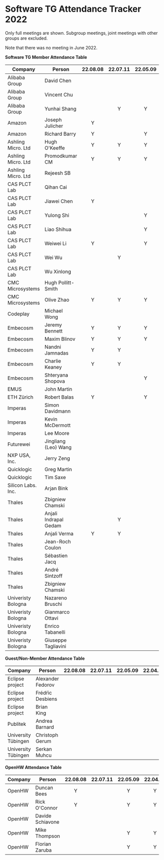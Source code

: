 # Software TG Attendance Tracker 2022

Only full meetings are shown. Subgroup meetings, joint meetings with other
groups are excluded.

Note that there was no meeting in June 2022.

**Software TG Member Attendance Table**

| Company                |  Person               |22.08.08|22.07.11|22.05.09|22.04.11|22.03.14|22.02.14|22.01.10|22.MM.DD|
|------------------------|-----------------------|:------:|:------:|:------:|:------:|:------:|:------:|:------:|:------:|
| Alibaba Group          | David Chen            |        |        |        |        |        |        |        |        |
| Alibaba Group          | Vincent Chu           |        |        |        |        |        |        |        |        |
| Alibaba Group          | Yunhai Shang          |        | Y      | Y      |        |        |        |        |        |
| Amazon                 | Joseph Julicher       | Y      |        |        |        | Y      |        |        |        |
| Amazon                 | Richard Barry         | Y      |        | Y      |        | Y      | Y      | Y      |        |
| Ashling Micro. Ltd     | Hugh O'Keeffe         | Y      | Y      | Y      | Y      |        | Y      | Y      |        |
| Ashling Micro. Ltd     | Promodkumar CM        | Y      | Y      | Y      | Y      | Y      | Y      |        |        |
| Ashling Micro. Ltd     | Rejeesh SB            |        |        |        |        | Y      |        |        |        |
| CAS PLCT Lab           | Qihan Cai             |        |        |        |        |        | Y      |        |        |
| CAS PLCT Lab           | Jiawei Chen           | Y      |        |        |        |        |        |        |        |
| CAS PLCT Lab           | Yulong Shi            |        |        | Y      |        |        |        |        |        |
| CAS PLCT Lab           | Liao Shihua           |        |        | Y      |        |        |        |        |        |
| CAS PLCT Lab           | Weiwei Li             | Y      |        | Y      |        |        |        |        |        |
| CAS PLCT Lab           | Wei Wu                |        | Y      |        |        |        |        |        |        |
| CAS PLCT Lab           | Wu Xinlong            |        |        |        | Y      |        |        |        |        |
| CMC Microsystems       | Hugh Pollitt-Smith    |        |        |        | Y      |        | Y      | Y      |        |
| CMC Microsystems       | Olive Zhao            | Y      | Y      | Y      | Y      | Y      | Y      |        |        |
| Codeplay               | Michael Wong          |        |        |        |        |        |        |        |        |
| Embecosm               | Jeremy Bennett        | Y      | Y      | Y      | Y      | Y      | Y      | Y      |        |
| Embecosm               | Maxim Blinov          | Y      | Y      | Y      | Y      | Y      | Y      | Y      |        |
| Embecosm               | Nandni Jamnadas       | Y      | Y      |        |        |        |        |        |        |
| Embecosm               | Charlie Keaney        | Y      | Y      |        |        |        |        |        |        |
| Embecosm               | Shteryana Shopova     |        |        | Y      | Y      | Y      | Y      | Y      |        |
| EMUS                   | John Martin           |        |        |        |        |        |        |        |        |
| ETH Zürich             | Robert Balas          | Y      |        | Y      | Y      |        |        | Y      |        |
| Imperas                | Simon Davidmann       |        |        |        |        |        |        |        |        |
| Imperas                | Kevin McDermott       |        |        |        |        |        |        |        |        |
| Imperas                | Lee Moore             |        |        |        |        |        |        |        |        |
| Futurewei              | Jingliang (Leo) Wang  |        |        |        |        |        |        |        |        |
| NXP USA, Inc.          | Jerry Zeng            |        |        |        |        |        |        |        |        |
| Quicklogic             | Greg Martin           |        |        |        |        |        |        |        |        |
| Quicklogic             | Tim Saxe              |        |        |        |        |        |        |        |        |
| Silicon Labs. Inc.     | Arjan Bink            |        |        |        | Y      |        |        |        |        |
| Thales                 | Zbigniew Chamski      |        |        |        |        |        |        |        |        |
| Thales                 | Anjali Indrapal Gedam |        | Y      |        |        |        |        |        |        |
| Thales                 | Anjali Verma          | Y      | Y      |        |        |        |        |        |        |
| Thales                 | Jean-Roch Coulon      |        |        |        |        |        |        |        |        |
| Thales                 | Sébastien Jacq        |        |        |        |        |        |        |        |        |
| Thales                 | André Sintzoff        |        |        |        |        |        |        |        |        |
| Thales                 | Zbigniew Chamski      |        |        |        |        |        |        |        |        |
| Univeristy Bologna     | Nazareno Bruschi      |        |        |        |        | Y      |        | Y      |        |
| Univeristy Bologna     | Gianmarco Ottavi      |        |        |        |        |        |        |        |        |
| Univeristy Bologna     | Enrico Tabanelli      |        |        |        |        | Y      | Y      | Y      |        |
| Univeristy Bologna     | Giuseppe Tagliavini   |        |        |        |        |        |        |        |        |

**Guest/Non-Member Attendance Table**

| Company                |  Person               |22.08.08|22.07.11|22.05.09|22.04.11|22.03.14|22.02.14|22.01.10|22.MM.DD|
|------------------------|-----------------------|:------:|:------:|:------:|:------:|:------:|:------:|:------:|:------:|
| Eclipse project        | Alexander Fedorov     |        |        |        |        |        | Y      | Y      |        |
| Eclipse project        | Frédŕic Desbiens      |        |        |        |        |        |        |        |        |
| Eclipse project        | Brian King            |        |        |        |        |        |        |        |        |
| Publitek               | Andrea Barnard        |        |        |        |        |        |        |        |        |
| University Tübingen    | Christoph Gerum       |        |        |        |        |        |        |        |        |
| University Tübingen    | Serkan Muhcu          |        |        |        |        |        |        |        |        |

**OpenHW Attendance Table**

| Company                |  Person               |22.08.08|22.07.11|22.05.09|22.04.11|22.03.14|22.02.14|22.01.10|22.MM.DD|
|------------------------|-----------------------|:------:|:------:|:------:|:------:|:------:|:------:|:------:|:------:|
| OpenHW                 | Duncan Bees           | Y      |        | Y      | Y      | Y      | Y      | Y      |        |
| OpenHW                 | Rick O'Connor         | Y      |        | Y      | Y      |        | Y      | Y      |        |
| OpenHW                 | Davide Schiavone      |        |        |        |        |        |        |        |        |
| OpenHW                 | Mike Thompson         |        |        | Y      | Y      | Y      |        |        |        |
| OpenHW                 | Florian Zaruba        |        |        | Y      | Y      | Y      | Y      |        |        |
